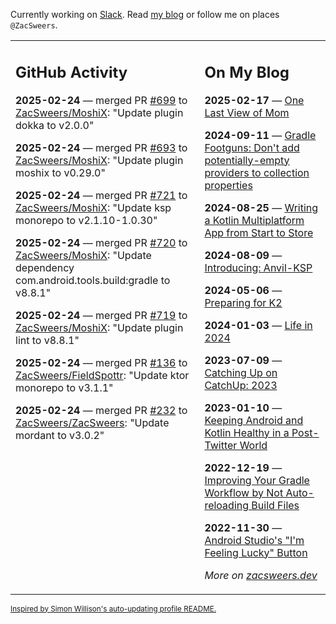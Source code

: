 Currently working on [Slack](https://slack.com/). Read [my blog](https://zacsweers.dev/) or follow me on places `@ZacSweers`.

<table><tr><td valign="top" width="60%">

## GitHub Activity
<!-- githubActivity starts -->
**2025-02-24** — merged PR [#699](https://github.com/ZacSweers/MoshiX/pull/699) to [ZacSweers/MoshiX](https://github.com/ZacSweers/MoshiX): "Update plugin dokka to v2.0.0"

**2025-02-24** — merged PR [#693](https://github.com/ZacSweers/MoshiX/pull/693) to [ZacSweers/MoshiX](https://github.com/ZacSweers/MoshiX): "Update plugin moshix to v0.29.0"

**2025-02-24** — merged PR [#721](https://github.com/ZacSweers/MoshiX/pull/721) to [ZacSweers/MoshiX](https://github.com/ZacSweers/MoshiX): "Update ksp monorepo to v2.1.10-1.0.30"

**2025-02-24** — merged PR [#720](https://github.com/ZacSweers/MoshiX/pull/720) to [ZacSweers/MoshiX](https://github.com/ZacSweers/MoshiX): "Update dependency com.android.tools.build:gradle to v8.8.1"

**2025-02-24** — merged PR [#719](https://github.com/ZacSweers/MoshiX/pull/719) to [ZacSweers/MoshiX](https://github.com/ZacSweers/MoshiX): "Update plugin lint to v8.8.1"

**2025-02-24** — merged PR [#136](https://github.com/ZacSweers/FieldSpottr/pull/136) to [ZacSweers/FieldSpottr](https://github.com/ZacSweers/FieldSpottr): "Update ktor monorepo to v3.1.1"

**2025-02-24** — merged PR [#232](https://github.com/ZacSweers/ZacSweers/pull/232) to [ZacSweers/ZacSweers](https://github.com/ZacSweers/ZacSweers): "Update mordant to v3.0.2"
<!-- githubActivity ends -->
</td><td valign="top" width="40%">

## On My Blog
<!-- blog starts -->
**2025-02-17** — [One Last View of Mom](https://www.zacsweers.dev/one-last-view-of-mom/)

**2024-09-11** — [Gradle Footguns: Don't add potentially-empty providers to collection properties](https://www.zacsweers.dev/gradle-footgun-adding-empty-providers-to-collection-properties/)

**2024-08-25** — [Writing a Kotlin Multiplatform App from Start to Store](https://www.zacsweers.dev/writing-a-kotlin-multiplatform-app-from-start-to-store/)

**2024-08-09** — [Introducing: Anvil-KSP](https://www.zacsweers.dev/introducing-anvil-ksp/)

**2024-05-06** — [Preparing for K2](https://www.zacsweers.dev/preparing-for-k2/)

**2024-01-03** — [Life in 2024](https://www.zacsweers.dev/life-in-2024/)

**2023-07-09** — [Catching Up on CatchUp: 2023](https://www.zacsweers.dev/catching-up-on-catchup-2023/)

**2023-01-10** — [Keeping Android and Kotlin Healthy in a Post-Twitter World](https://www.zacsweers.dev/keeping-android-healthy/)

**2022-12-19** — [Improving Your Gradle Workflow by Not Auto-reloading Build Files](https://www.zacsweers.dev/improving-your-workflow-by-not-auto-reloading-build-files/)

**2022-11-30** — [Android Studio's "I'm Feeling Lucky" Button](https://www.zacsweers.dev/android-studios-im-feeling-lucky-button/)
<!-- blog ends -->
_More on [zacsweers.dev](https://zacsweers.dev/)_
</td></tr></table>

<sub><a href="https://simonwillison.net/2020/Jul/10/self-updating-profile-readme/">Inspired by Simon Willison's auto-updating profile README.</a></sub>